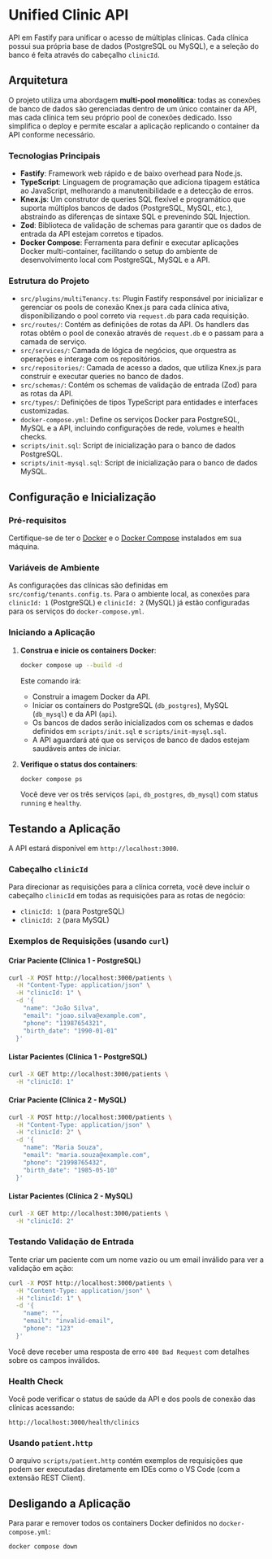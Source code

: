 # Unified Clinic API

API em Fastify para unificar o acesso de múltiplas clínicas. Cada clínica possui sua própria base de dados (PostgreSQL ou MySQL), e a seleção do banco é feita através do cabeçalho `clinicId`.

## Arquitetura

O projeto utiliza uma abordagem **multi-pool monolítica**: todas as conexões de banco de dados são gerenciadas dentro de um único container da API, mas cada clínica tem seu próprio pool de conexões dedicado. Isso simplifica o deploy e permite escalar a aplicação replicando o container da API conforme necessário.

### Tecnologias Principais

*   **Fastify**: Framework web rápido e de baixo overhead para Node.js.
*   **TypeScript**: Linguagem de programação que adiciona tipagem estática ao JavaScript, melhorando a manutenibilidade e a detecção de erros.
*   **Knex.js**: Um construtor de queries SQL flexível e programático que suporta múltiplos bancos de dados (PostgreSQL, MySQL, etc.), abstraindo as diferenças de sintaxe SQL e prevenindo SQL Injection.
*   **Zod**: Biblioteca de validação de schemas para garantir que os dados de entrada da API estejam corretos e tipados.
*   **Docker Compose**: Ferramenta para definir e executar aplicações Docker multi-container, facilitando o setup do ambiente de desenvolvimento local com PostgreSQL, MySQL e a API.

### Estrutura do Projeto

*   `src/plugins/multiTenancy.ts`: Plugin Fastify responsável por inicializar e gerenciar os pools de conexão Knex.js para cada clínica ativa, disponibilizando o pool correto via `request.db` para cada requisição.
*   `src/routes/`: Contém as definições de rotas da API. Os handlers das rotas obtêm o pool de conexão através de `request.db` e o passam para a camada de serviço.
*   `src/services/`: Camada de lógica de negócios, que orquestra as operações e interage com os repositórios.
*   `src/repositories/`: Camada de acesso a dados, que utiliza Knex.js para construir e executar queries no banco de dados.
*   `src/schemas/`: Contém os schemas de validação de entrada (Zod) para as rotas da API.
*   `src/types/`: Definições de tipos TypeScript para entidades e interfaces customizadas.
*   `docker-compose.yml`: Define os serviços Docker para PostgreSQL, MySQL e a API, incluindo configurações de rede, volumes e health checks.
*   `scripts/init.sql`: Script de inicialização para o banco de dados PostgreSQL.
*   `scripts/init-mysql.sql`: Script de inicialização para o banco de dados MySQL.

## Configuração e Inicialização

### Pré-requisitos

Certifique-se de ter o [Docker](https://docs.docker.com/get-docker/) e o [Docker Compose](https://docs.docker.com/compose/install/) instalados em sua máquina.

### Variáveis de Ambiente

As configurações das clínicas são definidas em `src/config/tenants.config.ts`. Para o ambiente local, as conexões para `clinicId: 1` (PostgreSQL) e `clinicId: 2` (MySQL) já estão configuradas para os serviços do `docker-compose.yml`.

### Iniciando a Aplicação

1.  **Construa e inicie os containers Docker**:
    ```bash
    docker compose up --build -d
    ```
    Este comando irá:
    *   Construir a imagem Docker da API.
    *   Iniciar os containers do PostgreSQL (`db_postgres`), MySQL (`db_mysql`) e da API (`api`).
    *   Os bancos de dados serão inicializados com os schemas e dados definidos em `scripts/init.sql` e `scripts/init-mysql.sql`.
    *   A API aguardará até que os serviços de banco de dados estejam saudáveis antes de iniciar.

2.  **Verifique o status dos containers**:
    ```bash
    docker compose ps
    ```
    Você deve ver os três serviços (`api`, `db_postgres`, `db_mysql`) com status `running` e `healthy`.

## Testando a Aplicação

A API estará disponível em `http://localhost:3000`.

### Cabeçalho `clinicId`

Para direcionar as requisições para a clínica correta, você deve incluir o cabeçalho `clinicId` em todas as requisições para as rotas de negócio:

*   `clinicId: 1` (para PostgreSQL)
*   `clinicId: 2` (para MySQL)

### Exemplos de Requisições (usando `curl`)

#### Criar Paciente (Clínica 1 - PostgreSQL)

```bash
curl -X POST http://localhost:3000/patients \
  -H "Content-Type: application/json" \
  -H "clinicId: 1" \
  -d '{
    "name": "João Silva",
    "email": "joao.silva@example.com",
    "phone": "11987654321",
    "birth_date": "1990-01-01"
  }'
```

#### Listar Pacientes (Clínica 1 - PostgreSQL)

```bash
curl -X GET http://localhost:3000/patients \
  -H "clinicId: 1"
```

#### Criar Paciente (Clínica 2 - MySQL)

```bash
curl -X POST http://localhost:3000/patients \
  -H "Content-Type: application/json" \
  -H "clinicId: 2" \
  -d '{
    "name": "Maria Souza",
    "email": "maria.souza@example.com",
    "phone": "21998765432",
    "birth_date": "1985-05-10"
  }'
```

#### Listar Pacientes (Clínica 2 - MySQL)

```bash
curl -X GET http://localhost:3000/patients \
  -H "clinicId: 2"
```

### Testando Validação de Entrada

Tente criar um paciente com um nome vazio ou um email inválido para ver a validação em ação:

```bash
curl -X POST http://localhost:3000/patients \
  -H "Content-Type: application/json" \
  -H "clinicId: 1" \
  -d '{
    "name": "",
    "email": "invalid-email",
    "phone": "123"
  }'
```
Você deve receber uma resposta de erro `400 Bad Request` com detalhes sobre os campos inválidos.

### Health Check

Você pode verificar o status de saúde da API e dos pools de conexão das clínicas acessando:

```
http://localhost:3000/health/clinics
```

### Usando `patient.http`

O arquivo `scripts/patient.http` contém exemplos de requisições que podem ser executadas diretamente em IDEs como o VS Code (com a extensão REST Client).

## Desligando a Aplicação

Para parar e remover todos os containers Docker definidos no `docker-compose.yml`:

```bash
docker compose down
```